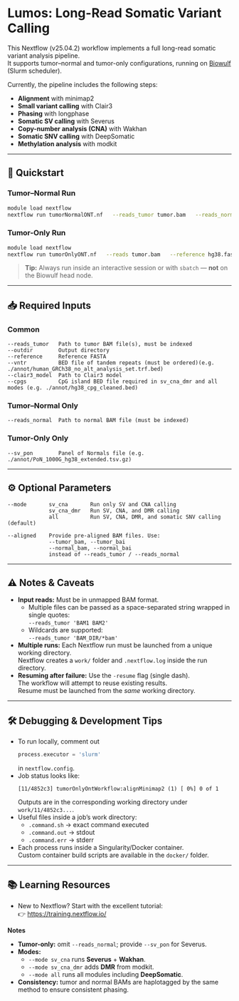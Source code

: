 # Lumos: Long-Read Somatic Variant Calling

This Nextflow (v25.04.2) workflow implements a full long-read somatic variant analysis pipeline.  
It supports tumor–normal and tumor-only configurations, running on [Biowulf](https://hpc.nih.gov/) (Slurm scheduler).  

Currently, the pipeline includes the following steps:

- **Alignment** with minimap2  
- **Small variant calling** with Clair3  
- **Phasing** with longphase  
- **Somatic SV calling** with Severus  
- **Copy-number analysis (CNA)** with Wakhan  
- **Somatic SNV calling** with DeepSomatic  
- **Methylation analysis** with modkit  

---

## 🚀 Quickstart

### Tumor–Normal Run

```bash
module load nextflow
nextflow run tumorNormalONT.nf   --reads_tumor tumor.bam   --reads_normal normal.bam   --reference hg38.fasta   --outdir results   --vntr vntr.bed   --clair3_model clair3_models/ont --cpgs cpgs.bed
```

### Tumor-Only Run

```bash
module load nextflow
nextflow run tumorOnlyONT.nf   --reads tumor.bam   --reference hg38.fasta   --outdir results   --vntr vntr.bed   --sv_pon PoN_1000G_hg38.tsv.gz   --clair3_model clair3_models/ont --cpgs cpgs.bed
```

> **Tip:** Always run inside an interactive session or with `sbatch` — **not** on the Biowulf head node.  

---

## 📥 Required Inputs

### Common

```
--reads_tumor   Path to tumor BAM file(s), must be indexed  
--outdir        Output directory  
--reference     Reference FASTA  
--vntr          BED file of tandem repeats (must be ordered)(e.g. ./annot/human_GRCh38_no_alt_analysis_set.trf.bed)
--clair3_model  Path to Clair3 model  
--cpgs          CpG island BED file required in sv_cna_dmr and all modes (e.g. ./annot/hg38_cpg_cleaned.bed)
```

### Tumor–Normal Only

```
--reads_normal  Path to normal BAM file (must be indexed)
```

### Tumor-Only Only

```
--sv_pon        Panel of Normals file (e.g. ./annot/PoN_1000G_hg38_extended.tsv.gz)
```

---

## ⚙️ Optional Parameters

```
--mode       sv_cna       Run only SV and CNA calling  
             sv_cna_dmr   Run SV, CNA, and DMR calling  
             all          Run SV, CNA, DMR, and somatic SNV calling (default)

--aligned    Provide pre-aligned BAM files. Use:
             --tumor_bam, --tumor_bai
             --normal_bam, --normal_bai
             instead of --reads_tumor / --reads_normal
```

---

## ⚠️ Notes & Caveats

- **Input reads:** Must be in unmapped BAM format.  
  - Multiple files can be passed as a space-separated string wrapped in single quotes:  
    `--reads_tumor 'BAM1 BAM2'`  
  - Wildcards are supported:  
    `--reads_tumor 'BAM_DIR/*bam'`
- **Multiple runs:** Each Nextflow run must be launched from a unique working directory.  
  Nextflow creates a `work/` folder and `.nextflow.log` inside the run directory.
- **Resuming after failure:** Use the `-resume` flag (single dash).  
  The workflow will attempt to reuse existing results.  
  Resume must be launched from the *same* working directory.  

---

## 🛠️ Debugging & Development Tips

- To run locally, comment out  
  ```groovy
  process.executor = 'slurm'
  ```  
  in `nextflow.config`.
- Job status looks like:  
  ```
  [11/4852c3] tumorOnlyOntWorkflow:alignMinimap2 (1) [ 0%] 0 of 1
  ```
  Outputs are in the corresponding working directory under `work/11/4852c3...`.
- Useful files inside a job’s work directory:
  - `.command.sh` → exact command executed  
  - `.command.out` → stdout  
  - `.command.err` → stderr  
- Each process runs inside a Singularity/Docker container.  
  Custom container build scripts are available in the `docker/` folder.  

---

## 📚 Learning Resources

- New to Nextflow? Start with the excellent tutorial:  
  👉 https://training.nextflow.io/
  

**Notes**
- **Tumor-only:** omit `--reads_normal`; provide `--sv_pon` for Severus.
- **Modes:** 
  - `--mode sv_cna` runs **Severus** + **Wakhan**.  
  - `--mode sv_cna_dmr` adds **DMR** from modkit.  
  - `--mode all` runs all modules including **DeepSomatic**.
- **Consistency:** tumor and normal BAMs are haplotagged by the same method to ensure consistent phasing.